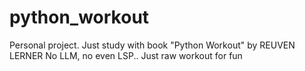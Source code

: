# python_workout

Personal project. Just study with book "Python Workout" by REUVEN LERNER
No LLM, no even LSP.. Just raw workout for fun
